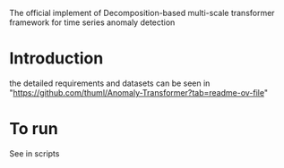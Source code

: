 The official implement of Decomposition-based multi-scale transformer framework for time series anomaly detection

# Introduction
the detailed requirements and datasets can be seen in "https://github.com/thuml/Anomaly-Transformer?tab=readme-ov-file"
# To run
See in scripts
